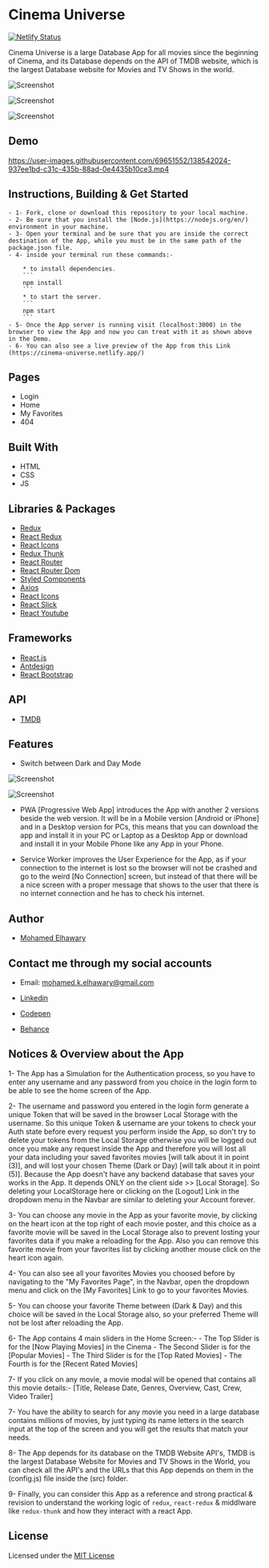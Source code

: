 # Cinema Universe

[![Netlify Status](https://api.netlify.com/api/v1/badges/78a3cf4b-6b1d-44d7-a54a-7a52b9ee1cbb/deploy-status)](https://app.netlify.com/sites/cinema-universe/deploys)

Cinema Universe is a large Database App for all movies since the beginning of Cinema, and its Database depends on the API of TMDB website, which is the largest Database website for Movies and TV Shows in the world.


![Screenshot](preview_0.png) 

![Screenshot](preview_1.png) 

![Screenshot](preview_3.png) 

## Demo

https://user-images.githubusercontent.com/69651552/138542024-937ee1bd-c31c-435b-88ad-0e4435b10ce3.mp4

## Instructions, Building & Get Started 

    - 1- Fork, clone or download this repository to your local machine.
    - 2- Be sure that you install the [Node.js](https://nodejs.org/en/) environment in your machine.
    - 3- Open your terminal and be sure that you are inside the correct destination of the App, while you must be in the same path of the package.json file.
    - 4- inside your terminal run these commands:-
    
        * to install dependencies.
        ```
        npm install
        ```
        * to start the server.
        ```
        npm start
        ```
    - 5- Once the App server is running visit (localhost:3000) in the browser to view the App and now you can treat with it as shown above in the Demo.
    - 6- You can also see a live preview of the App from this Link (https://cinema-universe.netlify.app/)

## Pages

* Login
* Home
* My Favorites
* 404 

## Built With

* HTML
* CSS
* JS

## Libraries & Packages

* [Redux](https://redux.js.org/)
* [React Redux](https://react-redux.js.org/)
* [React Icons](https://react-icons.github.io/react-icons/)
* [Redux Thunk](https://www.npmjs.com/package/redux-thunk)
* [React Router](https://www.npmjs.com/package/react-router)
* [React Router Dom](https://www.npmjs.com/package/react-router-dom)
* [Styled Components](https://styled-components.com/)
* [Axios](https://www.npmjs.com/package/axios)
* [React Icons](https://react-icons.github.io/react-icons/)
* [React Slick](https://www.npmjs.com/package/react-slick)
* [React Youtube](https://www.npmjs.com/package/react-youtube)

## Frameworks 

* [React.js](https://reactjs.org/)  
* [Antdesign](https://ant.design/)
* [React Bootstrap](https://react-bootstrap.github.io/)

## API

* [TMDB](https://www.themoviedb.org/)

## Features 

* Switch between Dark and Day Mode

![Screenshot](preview_1.png) 

![Screenshot](preview_2.png) 

* PWA [Progressive Web App] introduces the App with another 2 versions beside the web version. It will be in a Mobile version [Android or iPhone] and in a Desktop version for PCs, this means that you can download the app and install it in your PC or Laptop as a Desktop App or download and install it in your Mobile Phone like any App in your Phone.

* Service Worker improves the User Experience for the App, as if your connection to the internet is lost so the browser will not be crashed and go to the weird [No Connection] screen, but instead of that there will be a nice screen with a proper message that shows to the user that there is no internet connection and he has to check his internet.

## Author

* [Mohamed Elhawary](https://www.linkedin.com/in/mohamed-elhawary14/) 

## Contact me through my social accounts

* Email: mohamed.k.elhawary@gmail.com  

* [Linkedin](https://www.linkedin.com/in/mohamed-elhawary14/)

* [Codepen](https://codepen.io/Mohamed-ElHawary)

* [Behance](https://www.behance.net/mohamed-elhawary14)

## Notices & Overview about the App

1- The App has a Simulation for the Authentication process, so you have to enter any username and any password from you choice in the login form to be able to see the home screen of the App.

2- The username and password you entered in the login form generate a unique Token that will be saved in the browser Local Storage with the username. So this unique Token & username are your tokens to check your Auth state before every request you perform inside the App, so don't try to delete your tokens from the Local Storage otherwise you will be logged out once you make any request inside the App and therefore you will lost all your data including your saved favorites movies [will talk about it in point (3)], and will lost your chosen Theme (Dark or Day) [will talk about it in point (5)]. Because the App doesn't have any backend database that saves your works in the App. It depends ONLY on the client side >> [Local Storage]. So deleting your LocalStorage here or clicking on the [Logout] Link in the dropdown menu in the Navbar are similar to deleting your Account forever.

3- You can choose any movie in the App as your favorite movie, by clicking on the heart icon at the top right of each movie poster, and this choice as a favorite movie will be saved in the Local Storage also to prevent losting your favorites data if you make a reloading for the App. Also you can remove this favorite movie from your favorites list by clicking another mouse click on the heart icon again.

4- You can also see all your favorites Movies you choosed before by navigating to the "My Favorites Page", in the Navbar, open the dropdown menu and click on the [My Favorites] Link to go to your favorites Movies.  

5- You can choose your favorite Theme between (Dark & Day) and this choice will be saved in the Local Storage also, so your preferred Theme will not be lost after reloading the App.

6- The App contains 4 main sliders in the Home Screen:-
    - The Top Slider is for the [Now Playing Movies] in the Cinema
    - The Second Slider is for the [Popular Movies]
    - The Third Slider is for the [Top Rated Movies]
    - The Fourth is for the [Recent Rated Movies]

7- If you click on any movie, a movie modal will be opened that contains all this movie details:- [Title, Release Date, Genres, Overview, Cast, Crew, Video Trailer]

7- You have the ability to search for any movie you need in a large database contains millions of movies, by just typing its name letters in the search input at the top of the screen and you will get the results that match your needs.

8- The App depends for its database on the TMDB Website API's, TMDB is the largest Database Website for Movies and TV Shows in the World, you can check all the API's and the URLs that this App depends on them in the (config.js) file inside the (src) folder.

9- Finally, you can consider this App as a reference and strong practical & revision to understand the working logic of `redux`, `react-redux` & middlware like `redux-thunk` and how they interact with a react App.

## License

Licensed under the [MIT License](LICENSE)
